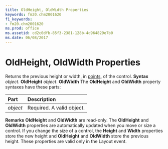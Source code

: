 ```yaml
---
title: OldHeight, OldWidth Properties
keywords: fm20.chm2001620
f1_keywords:
- fm20.chm2001620
ms.prod: office
ms.assetid: cd2c0dfb-85f3-2381-128b-4d964829e7b0
ms.date: 06/08/2017
---
```



# OldHeight, OldWidth Properties



Returns the previous height or width, in [points](vbe-glossary.md), of the control.
 **Syntax**
 _object_. **OldHeight**
 _object_. **OldWidth**
The  **OldHeight** and **OldWidth** property syntaxes have these parts:


|**Part**|**Description**|
|:-----|:-----|
| _object_|Required. A valid object.|

 **Remarks**
 **OldHeight** and **OldWidth** are read-only.
The  **OldHeight** and **OldWidth** properties are automatically updated when you move or size a control. If you change the size of a control, the **Height** and **Width** properties store the new height and **OldHeight** and **OldWidth** store the previous height.
These properties are valid only in the Layout event.

